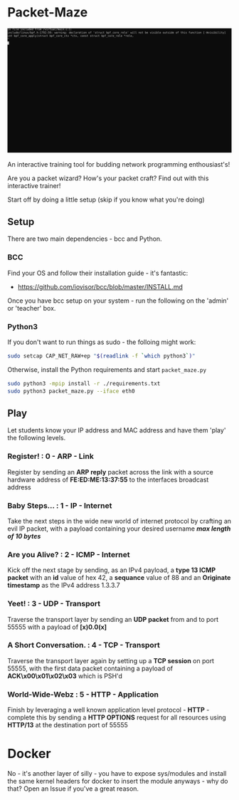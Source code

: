 # Packet-Maze

![Packet Maze Example](./packet_maze_example.svg)

An interactive training tool for budding network programming enthousiast's!

Are you a packet wizard? How's your packet craft? Find out with this interactive trainer!

Start off by doing a little setup (skip if you know what you're doing)

## Setup

There are two main dependencies - bcc and Python.

### BCC

Find your OS and follow their installation guide - it's fantastic:

- https://github.com/iovisor/bcc/blob/master/INSTALL.md

Once you have bcc setup on your system - run the following on the 'admin' or 'teacher' box.

### Python3

If you don't want to run things as sudo - the folloing might work:

```bash
sudo setcap CAP_NET_RAW+ep "$(readlink -f `which python3`)"
```

Otherwise, install the Python requirements and start `packet_maze.py`

```bash
sudo python3 -mpip install -r ./requirements.txt
sudo python3 packet_maze.py --iface eth0
```

## Play

Let students know your IP address and MAC address and have them 'play' the following levels.

### Register! : 0 - ARP - Link

Register by sending an **ARP reply** packet across the link with a source hardware address of **FE:ED:ME:13:37:55** to the interfaces broadcast address

### Baby Steps... : 1 - IP - Internet

Take the next steps in the wide new world of internet protocol by crafting an evil IP packet, with a payload containing your desired username **_max length of 10 bytes_**

### Are you Alive? : 2 - ICMP - Internet

Kick off the next stage by sending, as an IPv4 payload, a **type 13 ICMP packet** with an **id** value of hex 42, a **sequance** value of 88 and an **Originate timestamp** as the IPv4 address 1.3.3.7

### Yeet! : 3 - UDP - Transport

Traverse the transport layer by sending an **UDP packet** from and to port 55555 with a payload of **[x)0.0(x]**

### A Short Conversation. : 4 - TCP - Transport

Traverse the transport layer again by setting up a **TCP session** on port 55555, with the first data packet containing a payload of **ACK\x00\x01\x02\x03** which is PSH'd

### World-Wide-Webz : 5 - HTTP - Application

Finish by leveraging a well known application level protocol - **HTTP** - complete this by sending a **HTTP OPTIONS** request for all resources using **HTTP/13** at the destination port of 55555

# Docker

No - it's another layer of silly - you have to expose sys/modules and install the same kernel headers for docker to insert the module anyways - why do that? Open an Issue if you've a great reason.
